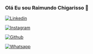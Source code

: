 ### Olá Eu sou Raimundo Chigarisso 👋

[![Linkedin](https://img.shields.io/badge/LinkedIn-0077B5?style=for-the-badge&logo=linkedin&logoColor=white)](https://mz.linkedin.com/in/raimundo-chigarisso-806735231)

[![Instagram](https://img.shields.io/badge/Instagram-E4405F?style=for-the-badge&logo=instagram&logoColor=white)](https://www.instagram.com/rymond_xs/)

[![Github](https://img.shields.io/badge/GitHub-100000?style=for-the-badge&logo=github&logoColor=white)](https://github.com/mundinho340)

[![Whatsapp](https://img.shields.io/badge/WhatsApp-25D366?style=for-the-badge&logo=whatsapp&logoColor=white)]()
